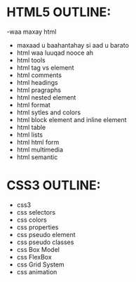 # HTML5 OUTLINE:
 -waa maxay html 
 - maxaad u baahantahay si aad u barato 
 - html waa luuqad nooce ah 
 - html tools
 - html tag vs element
 - html comments
 - html headings 
 - html pragraphs
 - html nested element
 - html format 
 - html sytles and colors 
 - html block element and inline element 
 - html table 
 - html lists 
 - html html form
 - html multimedia
 - html semantic


 # CSS3 OUTLINE:
- css3 
- css selectors
- css colors 
- css properties
- css pseudo element
- css pseudo classes
- css Box Model
- css FlexBox
- css Grid System
- css animation

